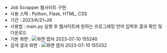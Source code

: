 - Job Scrapper 웹사이트 구현
- 사용 스택 : Python, Flask, HTML, CSS
- 기간 : 2023/6/21~26
- 사용법 : main.py 실행 후 웹사이트에 원하는 프로그래밍 언어 입력후 결과 확인 및 다운로드
- 기본 화면 :
![화면 캡처 2023-07-10 155240](https://github.com/kyungjun-kim/Projects/assets/58836568/f4f9834d-a76e-43c2-9dfe-3d4139e0e7c0)
- 검색 결과 화면 :
![화면 캡처 2023-07-10 155332](https://github.com/kyungjun-kim/Projects/assets/58836568/9c9d8c65-e363-4230-8699-9fe93cab0fbb)


